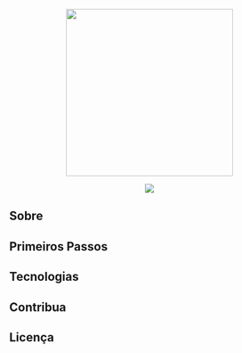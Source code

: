 <p align=center>
  <img src="https://raw.githubusercontent.com/mjs-community/api-e-food/master/docs/e-food-docs.png" width=300px>
</p>
<p align=center>
  <img src="https://img.shields.io/github/issues/mjs-community/api-e-food?color=%2366503A">
</p>

## Sobre

## Primeiros Passos

## Tecnologias

## Contribua

## Licença
